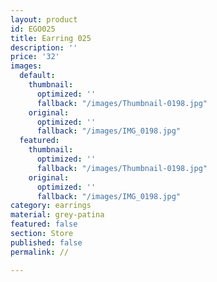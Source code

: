 ```yaml
---
layout: product
id: EGO025
title: Earring 025
description: ''
price: '32'
images:
  default:
    thumbnail:
      optimized: ''
      fallback: "/images/Thumbnail-0198.jpg"
    original:
      optimized: ''
      fallback: "/images/IMG_0198.jpg"
  featured:
    thumbnail:
      optimized: ''
      fallback: "/images/Thumbnail-0198.jpg"
    original:
      optimized: ''
      fallback: "/images/IMG_0198.jpg"
category: earrings
material: grey-patina
featured: false
section: Store
published: false
permalink: //

---
```

